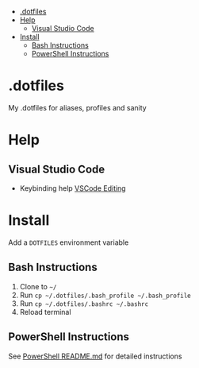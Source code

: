 <!-- TOC -->

- [.dotfiles](#dotfiles)
- [Help](#help)
    - [Visual Studio Code](#visual-studio-code)
- [Install](#install)
    - [Bash Instructions](#bash-instructions)
    - [PowerShell Instructions](#powershell-instructions)

<!-- /TOC -->

# .dotfiles

My .dotfiles for aliases, profiles and sanity


# Help
## Visual Studio Code

- Keybinding help [VSCode Editing](https://code.visualstudio.com/Docs/editor/codebasics)


# Install

Add a `DOTFILES` environment variable

## Bash Instructions

1. Clone to `~/`
2. Run `cp ~/.dotfiles/.bash_profile ~/.bash_profile`
3. Run `cp ~/.dotfiles/.bashrc ~/.bashrc`
4. Reload terminal

## PowerShell Instructions

See [PowerShell README.md](PowerShell/) for detailed instructions
